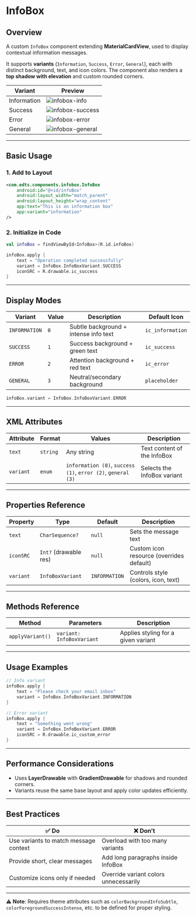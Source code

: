 # InfoBox

## Overview
A custom `InfoBox` component extending **MaterialCardView**, used to display contextual information messages.  

It supports **variants** (`Information`, `Success`, `Error`, `General`), each with distinct background, text, and icon colors. The component also renders a **top shadow with elevation** and custom rounded corners.

| Variant | Preview |
| ------- | ------- |
| Information | ![infobox-info](...) |
| Success | ![infobox-success](...) |
| Error | ![infobox-error](...) |
| General | ![infobox-general](...) |

---

## Basic Usage

### 1. Add to Layout

```xml
<com.edts.components.infobox.InfoBox
    android:id="@+id/infoBox"
    android:layout_width="match_parent"
    android:layout_height="wrap_content"
    app:text="This is an information box"
    app:variant="information"
/>
```

### 2. Initialize in Code

```kotlin
val infoBox = findViewById<InfoBox>(R.id.infoBox)

infoBox.apply {
    text = "Operation completed successfully"
    variant = InfoBox.InfoBoxVariant.SUCCESS
    iconSRC = R.drawable.ic_success
}
```

---

## Display Modes

| Variant | Value | Description | Default Icon |
| ------- | ----- | ----------- | ------------- |
| `INFORMATION` | `0` | Subtle background + intense info text | `ic_information` |
| `SUCCESS` | `1` | Success background + green text | `ic_success` |
| `ERROR` | `2` | Attention background + red text | `ic_error` |
| `GENERAL` | `3` | Neutral/secondary background | `placeholder` |

```kotlin
infoBox.variant = InfoBox.InfoBoxVariant.ERROR
```

---

## XML Attributes

| Attribute | Format | Values | Description |
| --------- | ------ | ------ | ----------- |
| `text` | `string` | Any string | Text content of the InfoBox |
| `variant` | `enum` | `information (0)`, `success (1)`, `error (2)`, `general (3)` | Selects the InfoBox variant |

---

## Properties Reference

| Property | Type | Default | Description |
| -------- | ---- | ------- | ----------- |
| `text` | `CharSequence?` | `null` | Sets the message text |
| `iconSRC` | `Int?` (drawable res) | `null` | Custom icon resource (overrides default) |
| `variant` | `InfoBoxVariant` | `INFORMATION` | Controls style (colors, icon, text) |

---

## Methods Reference

| Method | Parameters | Description |
| ------ | --------- | ----------- |
| `applyVariant()` | `variant: InfoBoxVariant` | Applies styling for a given variant |

---

## Usage Examples

```kotlin
// Info variant
infoBox.apply {
    text = "Please check your email inbox"
    variant = InfoBox.InfoBoxVariant.INFORMATION
}

// Error variant
infoBox.apply {
    text = "Something went wrong"
    variant = InfoBox.InfoBoxVariant.ERROR
    iconSRC = R.drawable.ic_custom_error
}
```

---

## Performance Considerations
- Uses **LayerDrawable** with **GradientDrawable** for shadows and rounded corners.  
- Variants reuse the same base layout and apply color updates efficiently.  

---

## Best Practices

| ✅ Do | ❌ Don’t |
| ----- | ------- |
| Use variants to match message context | Overload with too many variants |
| Provide short, clear messages | Add long paragraphs inside InfoBox |
| Customize icons only if needed | Override variant colors unnecessarily |

---

⚠️ **Note**: Requires theme attributes such as `colorBackgroundInfoSubtle`, `colorForegroundSuccessIntense`, etc. to be defined for proper styling.
